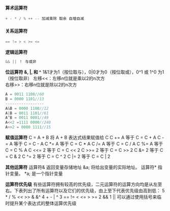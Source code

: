 #### 算术运算符
``` go
+ - * / % ++ -- 加减乘除 取余 自增自减
```
#### 关系运算符
``` GO
== != > < >= <=
```
**逻辑运算符**
```GO
&& || ！ 与或非
```
**位运算符  &, |, 和 ^** 
1&1才为1（按位取与），0|0才为0（按位取或），0^1 或 1^0 为1（按位取非）
左移<<：左移n位就是乘以2的n次方  
右移>>：右移n位就是除以2的n次方
```GO
A = 0011 1100//60
B = 0000 1101//13
-----------------
A&B = 0000 1100//12
A|B = 0011 1101//61 
A^B = 0011 0001//49
A<<2 =1111 0000//240
A>>2 = 0000 1111//15
```
 **赋值运算符**
C = A + B 将 A + B 表达式结果赋值给 C
C += A 等于 C = C + A
C -= A 等于 C = C - A
C *= A 等于 C = C * A
C /= A 等于 C = C / A
C %= A 等于 C = C % A
C <<= 2 等于 C = C << 2
C >>= 2 等于 C = C >> 2
C &= 2 等于 C = C & 2
C ^= 2 等于 C = C ^ 2
C |= 2 等于 C = C | 2

**其他运算符**
运算符& 返回变量存储地址 &a; 将给出变量的实际地址。
运算符* 指针变量。 *a; 是一个指针变量

**运算符优先级**
有些运算符拥有较高的优先级，二元运算符的运算方向均是从左至右。下表列出了所有运算符以及它们的优先级，由上至下代表优先级由高到低：
5	* / % << >> & &^
4	+ - | ^
3	== != < <= > >=
2	&&
1	||
可以通过使用括号来临时提升某个表达式的整体运算优先级